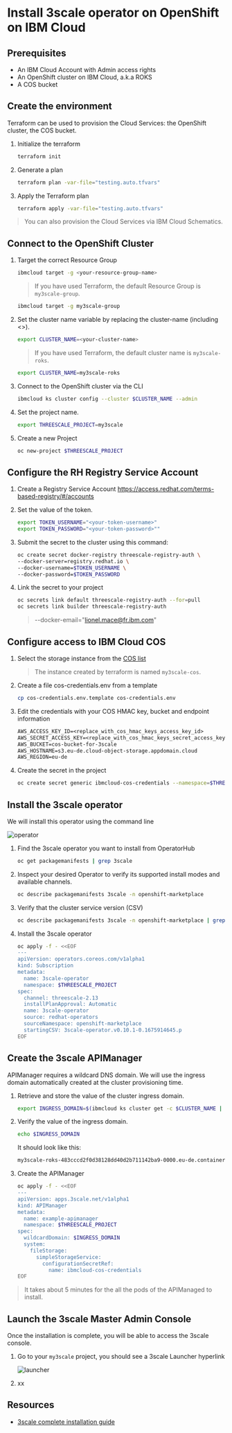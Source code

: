 # Install 3scale operator on OpenShift on IBM Cloud

## Prerequisites

* An IBM Cloud Account with Admin access rights
* An OpenShift cluster on IBM Cloud, a.k.a ROKS
* A COS bucket

## Create the environment

Terraform can be used to provision the Cloud Services: the OpenShift cluster, the COS bucket.

1. Initialize the terraform

    ```sh
    terraform init
    ```

1. Generate a plan

    ```sh
    terraform plan -var-file="testing.auto.tfvars"
    ```

1. Apply the Terraform plan

    ```sh
    terraform apply -var-file="testing.auto.tfvars"
    ```

> You can also provision the Cloud Services via IBM Cloud Schematics.

## Connect to the OpenShift Cluster

1. Target the correct Resource Group

    ```sh
    ibmcloud target -g <your-resource-group-name>
    ```

    > If you have used Terraform, the default Resource Group is `my3scale-group`.

    ```sh
    ibmcloud target -g my3scale-group
    ```

1. Set the cluster name variable by replacing the cluster-name (including <>).

    ```sh
    export CLUSTER_NAME=<your-cluster-name>
    ```

    > If you have used Terraform, the default cluster name is `my3scale-roks`.

    ```sh
    export CLUSTER_NAME=my3scale-roks
    ```

1. Connect to the OpenShift cluster via the CLI

    ```sh
    ibmcloud ks cluster config --cluster $CLUSTER_NAME --admin
    ```

1. Set the project name.

    ```sh
    export THREESCALE_PROJECT=my3scale
    ```

1. Create a new Project

    ```sh
    oc new-project $THREESCALE_PROJECT
    ```

## Configure the RH Registry Service Account

1. Create a Registry Service Account https://access.redhat.com/terms-based-registry/#/accounts

1. Set the value of the token.

    ```sh
    export TOKEN_USERNAME="<your-token-username>"
    export TOKEN_PASSWORD="<your-token-password>""
    ```

1. Submit the secret to the cluster using this command:

    ```sh
    oc create secret docker-registry threescale-registry-auth \
    --docker-server=registry.redhat.io \
    --docker-username=$TOKEN_USERNAME \
    --docker-password=$TOKEN_PASSWORD
    ```

1. Link the secret to your project

    ```sh
    oc secrets link default threescale-registry-auth --for=pull
    oc secrets link builder threescale-registry-auth
    ```

    > --docker-email="lionel.mace@fr.ibm.com"

## Configure access to IBM Cloud COS

1. Select the storage instance from the [COS list](https://cloud.ibm.com/objectstorage)

    > The instance created by terraform is named `my3scale-cos`.

1. Create a file cos-credentials.env from a template

    ```sh
    cp cos-credentials.env.template cos-credentials.env
    ```

1. Edit the credentials with your COS HMAC key, bucket and endpoint information

    ```txt
    AWS_ACCESS_KEY_ID=<replace_with_cos_hmac_keys_access_key_id>
    AWS_SECRET_ACCESS_KEY=<replace_with_cos_hmac_keys_secret_access_key>
    AWS_BUCKET=cos-bucket-for-3scale
    AWS_HOSTNAME=s3.eu-de.cloud-object-storage.appdomain.cloud
    AWS_REGION=eu-de
    ```

1. Create the secret in the project

    ```sh
    oc create secret generic ibmcloud-cos-credentials --namespace=$THREESCALE_PROJECT --from-env-file=cos-credentials.env
    ```

## Install the 3scale operator

We will install this operator using the command line

![operator](images/operator-selection.png)

1. Find the 3scale operator you want to install from OperatorHub

    ```sh
    oc get packagemanifests | grep 3scale
    ```

1. Inspect your desired Operator to verify its supported install modes and available channels.

    ```sh
    oc describe packagemanifests 3scale -n openshift-marketplace
    ```

1. Verify that the cluster service version (CSV)

    ```sh
    oc describe packagemanifests 3scale -n openshift-marketplace | grep CSV
    ```

1. Install the 3scale operator

    ```sh
    oc apply -f - <<EOF
    ---
    apiVersion: operators.coreos.com/v1alpha1
    kind: Subscription
    metadata:
      name: 3scale-operator
      namespace: $THREESCALE_PROJECT
    spec:
      channel: threescale-2.13
      installPlanApproval: Automatic 
      name: 3scale-operator
      source: redhat-operators
      sourceNamespace: openshift-marketplace
      startingCSV: 3scale-operator.v0.10.1-0.1675914645.p
    EOF
    ```

## Create the 3scale APIManager

APIManager requires a wildcard DNS domain. We will use the ingress domain automatically created at the cluster provisioning time.

1. Retrieve and store the value of the cluster ingress domain.

    ```sh
    export INGRESS_DOMAIN=$(ibmcloud ks cluster get -c $CLUSTER_NAME | grep "Ingress Subdomain" | awk '{print tolower($3)}')
    ```

1. Verify the value of the ingress domain.

    ```sh
    echo $INGRESS_DOMAIN
    ```

    It should look like this:

    ```sh
    my3scale-roks-483cccd2f0d38128dd40d2b711142ba9-0000.eu-de.containers.appdomain.cloud
    ```

1. Create the APIManager

    ```sh
    oc apply -f - <<EOF
    ---
    apiVersion: apps.3scale.net/v1alpha1
    kind: APIManager
    metadata:
      name: example-apimanager
      namespace: $THREESCALE_PROJECT
    spec:
      wildcardDomain: $INGRESS_DOMAIN
      system:
        fileStorage:
          simpleStorageService:
            configurationSecretRef:
              name: ibmcloud-cos-credentials
    EOF
    ```

> It takes about 5 minutes for the all the pods of the APIManaged to install.

## Launch the 3scale Master Admin Console

Once the installation is complete, you will be able to access the 3scale console.

1. Go to your `my3scale` project, you should see a 3scale Launcher hyperlink

    ![launcher](images/operator-project.png)

1. xx

## Resources

* [3scale complete installation guide](https://access.redhat.com/documentation/en-us/red_hat_3scale_api_management/2.13/html/installing_3scale/index)
